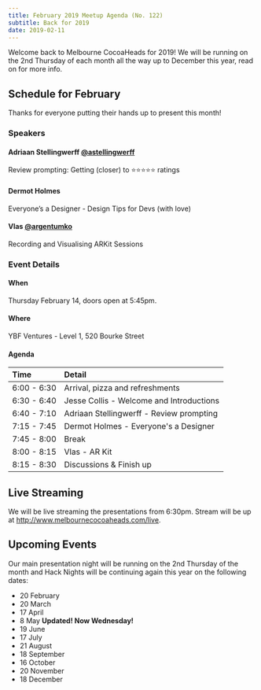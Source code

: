```yaml
---
title: February 2019 Meetup Agenda (No. 122)
subtitle: Back for 2019
date: 2019-02-11
---
```


Welcome back to Melbourne CocoaHeads for 2019! We will be running on the 2nd Thursday of each month all the way up to December this year, read on for more info.

## Schedule for February

Thanks for everyone putting their hands up to present this month!

### Speakers

#### Adriaan Stellingwerff [@astellingwerff](https://www.twitter.com/astellingwerff)
Review prompting: Getting (closer) to ⭐️⭐️⭐️⭐️⭐️ ratings

#### Dermot Holmes
Everyone’s a Designer - Design Tips for Devs (with love)

#### Vlas [@argentumko](https://www.twitter.com/argentumko)
Recording and Visualising ARKit Sessions

### Event Details

#### When
Thursday February 14, doors open at 5:45pm.

#### Where
YBF Ventures - Level 1, 520 Bourke Street

#### Agenda
| Time | Detail |
|:--|:--|
| 6:00 - 6:30 | Arrival, pizza and refreshments |
| 6:30 - 6:40 | Jesse Collis - Welcome and Introductions |
| 6:40 - 7:10 | Adriaan Stellingwerff - Review prompting |
| 7:15 - 7:45 | Dermot Holmes - Everyone's a Designer |
| 7:45 - 8:00 | Break |
| 8:00 - 8:15 | Vlas - AR Kit  |
| 8:15 - 8:30 | Discussions & Finish up |

## Live Streaming

We will be live streaming the presentations from 6:30pm. Stream will be up at <http://www.melbournecocoaheads.com/live>.

## Upcoming Events

Our main presentation night will be running on the 2nd Thursday of the month and Hack Nights will be continuing again this year on the following dates:

* 20 February
* 20 March
* 17 April
* 8 May **Updated! Now Wednesday!**
* 19 June
* 17 July
* 21 August
* 18 September
* 16 October
* 20 November
* 18 December
